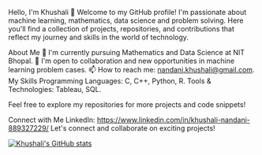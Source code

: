 Hello, I'm Khushali 👋 Welcome to my GitHub profile! I'm passionate about machine learning, mathematics, data science and problem solving. Here you'll find a collection of projects, repositories, and contributions that reflect my journey and skills in the world of technology.

About Me 
🌱 I'm currently pursuing Mathematics and Data Science at NIT Bhopal. 
💼 I'm open to collaboration and new opportunities in machine learning problem cases.
📫 How to reach me: nandani.khushali@gmail.com.
My Skills Programming Languages: C, C++, Python, R.
Tools & Technologies: Tableau, SQL.

Feel free to explore my repositories for more projects and code snippets!

Connect with Me LinkedIn: https://www.linkedin.com/in/khushali-nandani-889327229/
Let's connect and collaborate on exciting projects!

[![Khushali's GitHub stats](https://github-readme-stats.vercel.app/api?username=Khu1208)](https://github.com/anuraghazra/github-readme-stats)
